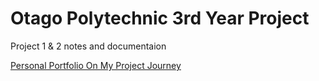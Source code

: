 # Otago Polytechnic 3rd Year Project
Project 1 & 2 notes and documentaion

[Personal Portfolio On My Project Journey](https://chinjs1.github.io "Portfolio")
